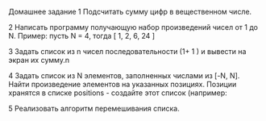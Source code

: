 Домашнее задание
1 Подсчитать сумму цифр в вещественном числе.

2 Написать программу получающую набор произведений чисел от 1 до N.
Пример: пусть N = 4, тогда [ 1, 2, 6, 24 ]

3 Задать список из n чисел последовательности (1+ 1 ) и вывести на экран их сумму.n

4 Задать список из N элементов, заполненных числами из [-N, N]. Найти произведение элементов
на указанных позициях. Позиции хранятся в списке positions - создайте этот список (например:

5 Реализовать алгоритм перемешивания списка.
